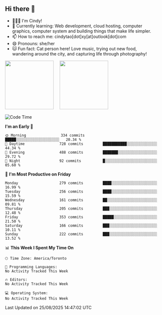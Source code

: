 ## Hi there 👋

<!--
**xinyue296/xinyue296** is a ✨ _special_ ✨ repository because its `README.md` (this file) appears on your GitHub profile.

Here are some ideas to get you started:

- 🔭 I’m currently working on ...
- 🌱 I’m currently learning ...
- 👯 I’m looking to collaborate on ...
- 🤔 I’m looking for help with ...
- 💬 Ask me about ...
- 📫 How to reach me: ...
- 😄 Pronouns: ...
- ⚡ Fun fact: ...
-->
- 👩🏻‍💻 I'm Cindy!
- 🌱 Currently learning: Web development, cloud hosting, computer graphics, computer system and building things that make life simpler.
- 📫 How to reach me: cindytao[dot]xy[at]outlook[dot]com
- 😄 Pronouns: she/her
- 🐱 Fun fact: Cat person here! Love music, trying out new food, wandering around the city, and capturing life through photography!

<!--Github Status: start-->
<div align="left">
  <img height="160em" src="https://github-readme-stats-topaz-two-25.vercel.app/api?username=xinyue296&theme=react&show_icons=true&count_private=true&include_orgs=true&hide=contribs,issues" />
    &nbsp;&nbsp;&nbsp;
  <img height="160em" src="https://github-readme-stats-cindy-taos-projects.vercel.app/api/top-langs/?username=xinyue296&theme=react&count_private=true&include_orgs=true&layout=compact" />
</div>
<!-- Github Status: end-->

<!--START_SECTION:waka-->
![Code Time](http://img.shields.io/badge/Code%20Time-294%20hrs%2036%20mins-blue)

**I'm an Early 🐤** 

```text
🌞 Morning                334 commits         █████░░░░░░░░░░░░░░░░░░░░   20.34 % 
🌆 Daytime                728 commits         ███████████░░░░░░░░░░░░░░   44.34 % 
🌃 Evening                488 commits         ███████░░░░░░░░░░░░░░░░░░   29.72 % 
🌙 Night                  92 commits          █░░░░░░░░░░░░░░░░░░░░░░░░   05.60 % 
```
📅 **I'm Most Productive on Friday** 

```text
Monday                   279 commits         ████░░░░░░░░░░░░░░░░░░░░░   16.99 % 
Tuesday                  256 commits         ████░░░░░░░░░░░░░░░░░░░░░   15.59 % 
Wednesday                161 commits         ██░░░░░░░░░░░░░░░░░░░░░░░   09.81 % 
Thursday                 205 commits         ███░░░░░░░░░░░░░░░░░░░░░░   12.48 % 
Friday                   353 commits         █████░░░░░░░░░░░░░░░░░░░░   21.50 % 
Saturday                 166 commits         ███░░░░░░░░░░░░░░░░░░░░░░   10.11 % 
Sunday                   222 commits         ███░░░░░░░░░░░░░░░░░░░░░░   13.52 % 
```


📊 **This Week I Spent My Time On** 

```text
🕑︎ Time Zone: America/Toronto

💬 Programming Languages: 
No Activity Tracked This Week

🔥 Editors: 
No Activity Tracked This Week

💻 Operating System: 
No Activity Tracked This Week
```


 Last Updated on 25/08/2025 14:47:02 UTC
<!--END_SECTION:waka-->
